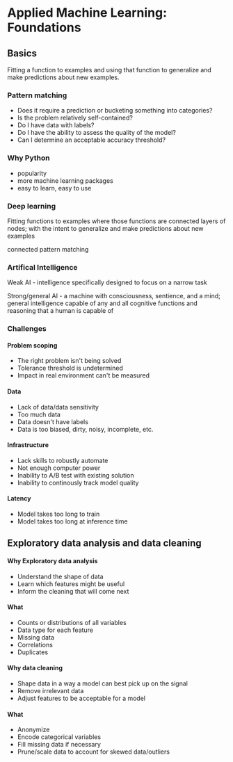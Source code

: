 # Applied Machine Learning: Foundations

## Basics

Fitting a function to examples and using that function to generalize and make predictions about new examples.

### Pattern matching

- Does it require a prediction or bucketing something into categories?
- Is the problem relatively self-contained?
- Do I have data with labels?
- Do I have the ability to assess the quality of the model?
- Can I determine an acceptable accuracy threshold?

### Why Python

- popularity
- more machine learning packages
- easy to learn, easy to use

### Deep learning

Fitting functions to examples where those functions are connected layers of nodes; with the intent to generalize and make predictions about new examples

connected pattern matching

### Artifical Intelligence

Weak AI - intelligence specifically designed to focus on a narrow task

Strong/general AI - a machine with consciousness, sentience, and a mind; general intelligence capable of any and all cognitive functions and reasoning that a human is capable of

### Challenges

#### Problem scoping
- The right problem isn't being solved
- Tolerance threshold is undetermined
- Impact in real environment can't be measured

#### Data
- Lack of data/data sensitivity
- Too much data
- Data doesn't have labels
- Data is too biased, dirty, noisy, incomplete, etc.

#### Infrastructure
- Lack skills to robustly automate
- Not enough computer power
- Inability to A/B test with existing solution
- Inability to continously track model quality

#### Latency
- Model takes too long to train
- Model takes too long at inference time

## Exploratory data analysis and data cleaning

#### Why Exploratory data analysis
- Understand the shape of data
- Learn which features might be useful
- Inform the cleaning that will come next

#### What
- Counts or distributions of all variables
- Data type for each feature
- Missing data
- Correlations
- Duplicates

#### Why data cleaning
- Shape data in a way a model can best pick up on the signal
- Remove irrelevant data
- Adjust features to be acceptable for a model

#### What
- Anonymize
- Encode categorical variables
- Fill missing data if necessary
- Prune/scale data to account for skewed data/outliers